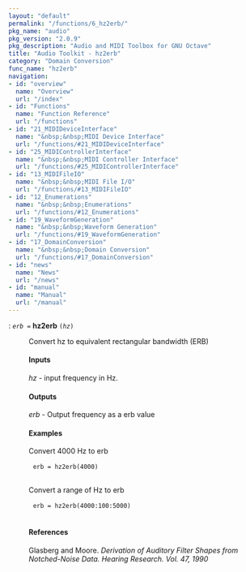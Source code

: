 ```yaml
---
layout: "default"
permalink: "/functions/6_hz2erb/"
pkg_name: "audio"
pkg_version: "2.0.9"
pkg_description: "Audio and MIDI Toolbox for GNU Octave"
title: "Audio Toolkit - hz2erb"
category: "Domain Conversion"
func_name: "hz2erb"
navigation:
- id: "overview"
  name: "Overview"
  url: "/index"
- id: "Functions"
  name: "Function Reference"
  url: "/functions"
- id: "21_MIDIDeviceInterface"
  name: "&nbsp;&nbsp;MIDI Device Interface"
  url: "/functions/#21_MIDIDeviceInterface"
- id: "25_MIDIControllerInterface"
  name: "&nbsp;&nbsp;MIDI Controller Interface"
  url: "/functions/#25_MIDIControllerInterface"
- id: "13_MIDIFileIO"
  name: "&nbsp;&nbsp;MIDI File I/O"
  url: "/functions/#13_MIDIFileIO"
- id: "12_Enumerations"
  name: "&nbsp;&nbsp;Enumerations"
  url: "/functions/#12_Enumerations"
- id: "19_WaveformGeneration"
  name: "&nbsp;&nbsp;Waveform Generation"
  url: "/functions/#19_WaveformGeneration"
- id: "17_DomainConversion"
  name: "&nbsp;&nbsp;Domain Conversion"
  url: "/functions/#17_DomainConversion"
- id: "news"
  name: "News"
  url: "/news"
- id: "manual"
  name: "Manual"
  url: "/manual"
---
```

<dl class="first-deftypefn">
<dt class="deftypefn" id="index-hz2erb"><span class="category-def">: </span><span><code class="def-type"><var class="var">erb</var> =</code> <strong class="def-name">hz2erb</strong> <code class="def-code-arguments">(<var class="var">hz</var>)</code><a class="copiable-link" href="#index-hz2erb"></a></span></dt>
<dd><p>Convert hz to equivalent rectangular bandwidth (ERB)
</p>
<h4 class="subsubheading" id="Inputs"><span>Inputs<a class="copiable-link" href="#Inputs"></a></span></h4>
<p><var class="var">hz</var> - input frequency in Hz.
</p>
<h4 class="subsubheading" id="Outputs"><span>Outputs<a class="copiable-link" href="#Outputs"></a></span></h4>
<p><var class="var">erb</var> - Output frequency as a erb value
</p>
<h4 class="subsubheading" id="Examples"><span>Examples<a class="copiable-link" href="#Examples"></a></span></h4>
<p>Convert 4000 Hz to erb
 </p><div class="example">
<pre class="example-preformatted"> <code class="code">erb = hz2erb(4000)</code>
 </pre></div>

<p>Convert a range of Hz to erb
 </p><div class="example">
<pre class="example-preformatted"> <code class="code">erb = hz2erb(4000:100:5000)</code>
 </pre></div>

<h4 class="subsubheading" id="References"><span>References<a class="copiable-link" href="#References"></a></span></h4>
<p>Glasberg and Moore. <cite class="cite">Derivation of Auditory Filter Shapes from Notched-Noise Data.
 Hearing Research. Vol. 47, 1990</cite>
</p>
</dd></dl>